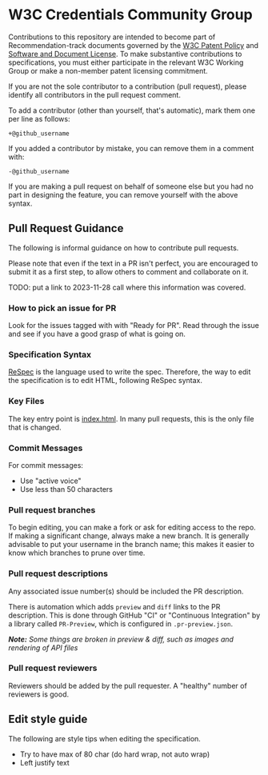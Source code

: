 # W3C Credentials Community Group

Contributions to this repository are intended to become part of
Recommendation-track documents governed by the
[W3C Patent Policy](https://www.w3.org/Consortium/Patent-Policy-20040205/) and
[Software and Document License](https://www.w3.org/Consortium/Legal/copyright-software).
To make substantive contributions to specifications, you must either participate
in the relevant W3C Working Group or make a non-member patent licensing commitment.

If you are not the sole contributor to a contribution (pull request), please
identify all contributors in the pull request comment.

To add a contributor (other than yourself, that's automatic), mark them one
per line as follows:

```
+@github_username
```

If you added a contributor by mistake, you can remove them in a comment with:

```
-@github_username
```

If you are making a pull request on behalf of someone else but you had no
part in designing the feature, you can remove yourself with the above syntax.

## Pull Request Guidance

The following is informal guidance on how to contribute pull requests.

Please note that even if the text in a PR isn't perfect, you are encouraged to
submit it as a first step, to allow others to comment and collaborate on it.

TODO: put a link to 2023-11-28 call where this information was covered.

### How to pick an issue for PR
Look for the issues tagged with with "Ready for PR".
Read through the issue and see if you have a good grasp of what is going on.

### Specification Syntax
[ReSpec](https://respec.org/docs) is the language used to write the spec.
Therefore, the way to edit the specification is to edit HTML, following ReSpec syntax.

### Key Files
The key entry point is [index.html](./index.html).
In many pull requests, this is the only file that is changed.

### Commit Messages
For commit messages:
- Use "active voice"
- Use less than 50 characters

### Pull request branches
To begin editing, you can make a fork or ask for editing access to the repo.
If making a significant change, always make a new branch.
It is generally advisable to put your username in the branch name; this makes
it easier to know which branches to prune over time.

### Pull request descriptions

Any associated issue number(s) should be included the PR description.

There is automation which adds `preview` and `diff` links to the PR description.
This is done through GitHub "CI" or "Continuous Integration" by a library
called `PR-Preview`, which is configured in `.pr-preview.json`.

***Note:** Some things are broken in preview & diff, such as images and 
rendering of API files*

### Pull request reviewers
Reviewers should be added by the pull requester.
A "healthy" number of reviewers is good.

## Edit style guide
The following are style tips when editing the specification.
- Try to have max of 80 char (do hard wrap, not auto wrap)
- Left justify text